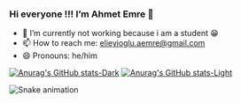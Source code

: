 ### Hi everyone !!! I’m Ahmet Emre 👋

- 🔭 I’m currently not working because i am a student 😁
- 📫 How to reach me: elieyioglu.aemre@gmail.com
- 😄 Pronouns: he/him

[![Anurag's GitHub stats-Dark](https://github-readme-stats.vercel.app/api?username=ahmettEmre&show_icons=true&theme=dark#gh-dark-mode-only)](https://github.com/ahmettEmre/github-readme-stats#gh-dark-mode-only)
[![Anurag's GitHub stats-Light](https://github-readme-stats.vercel.app/api?username=ahmettEmre&show_icons=true&theme=default#gh-light-mode-only)](https://github.com/ahmettEmre/github-readme-stats#gh-light-mode-only)

![Snake animation](https://github.com/ahmettEmre/ahmettEmre/blob/output/github-contribution-grid-snake.svg)
